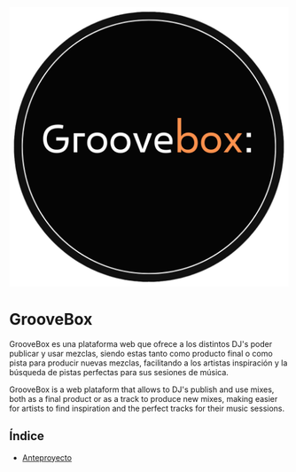 <div align='center'>

![Groove Logo](./assets/img/Groove.png)

</div>

# GrooveBox

GrooveBox es una plataforma web que ofrece a los distintos DJ's poder publicar y usar mezclas, siendo estas tanto como producto final o como pista para producir nuevas mezclas, facilitando a los artistas inspiración y la búsqueda de pistas perfectas para sus sesiones de música.

GrooveBox is a web plataform that allows to DJ's publish and use mixes, both as a final product or as a track to produce new mixes, making easier for artists to find inspiration and the perfect tracks for their music sessions.

## Índice

- [Anteproyecto](./doc/es/anteproyecto.md)